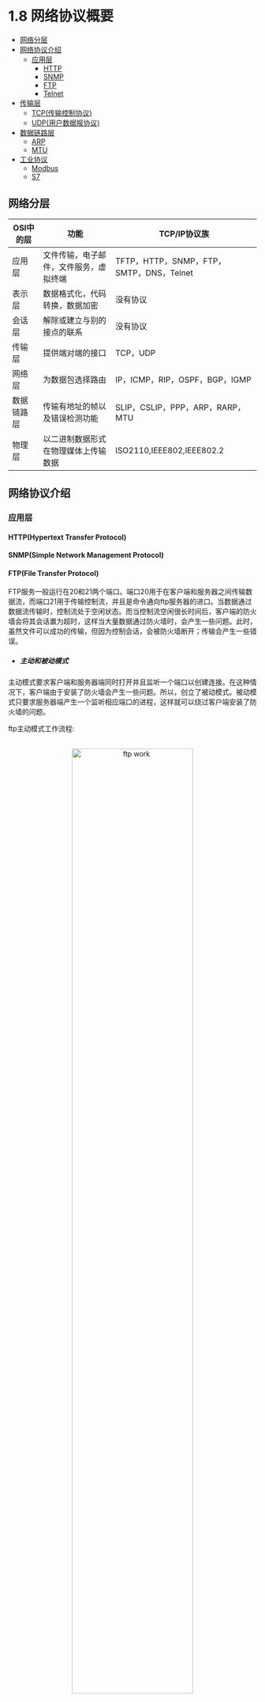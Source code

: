 # 1.8 网络协议概要

- [网络分层](#网络分层)
- [网络协议介绍](#网络协议介绍)
  - [应用层](#应用层)
    - [HTTP](#http)
    - [SNMP](#snmp)
    - [FTP](#ftp)
    - [Telnet](#telnet)
- [传输层](#传输层)
    - [TCP(传输控制协议)](#tcp传输控制协议)
    - [UDP(用户数据报协议)](#udp用户数据报协议)
- [数据链路层](#数据链路层)
    - [ARP](#arp)
    - [MTU](#mtu)
- [工业协议](#工业协议)
  - [Modbus](#modbus)
  - [S7](#s7)

## 网络分层  

| OSI中的层 | 功能 | TCP/IP协议族 |
| -------- | --- | ----------- |
| 应用层 | 文件传输，电子邮件，文件服务，虚拟终端 | TFTP，HTTP，SNMP，FTP，SMTP，DNS，Telnet | 
| 表示层 | 数据格式化，代码转换，数据加密 | 没有协议 | 
| 会话层 | 解除或建立与别的接点的联系 | 没有协议 | 
| 传输层 | 提供端对端的接口 | TCP，UDP |
| 网络层 | 为数据包选择路由 | IP，ICMP，RIP，OSPF，BGP，IGMP | 
| 数据链路层 | 传输有地址的帧以及错误检测功能 | SLIP，CSLIP，PPP，ARP，RARP，MTU | 
| 物理层 | 以二进制数据形式在物理媒体上传输数据 | ISO2110,IEEE802,IEEE802.2 | 

## 网络协议介绍  
### 应用层  
#### HTTP(Hypertext Transfer Protocol) 
#### SNMP(Simple Network Management Protocol)


#### FTP(File Transfer Protocol) 
FTP服务一般运行在20和21两个端口。端口20用于在客户端和服务器之间传输数据流，而端口21用于传输控制流，并且是命令通向ftp服务器的进口。当数据通过数据流传输时，控制流处于空闲状态。而当控制流空闲很长时间后，客户端的防火墙会将其会话置为超时，这样当大量数据通过防火墙时，会产生一些问题。此时，虽然文件可以成功的传输，但因为控制会话，会被防火墙断开；传输会产生一些错误。  

- ##### 主动和被动模式  

主动模式要求客户端和服务器端同时打开并且监听一个端口以创建连接。在这种情况下，客户端由于安装了防火墙会产生一些问题。所以，创立了被动模式。被动模式只要求服务器端产生一个监听相应端口的进程，这样就可以绕过客户端安装了防火墙的问题。  

ftp主动模式工作流程:  

<br>
<div align=center>
    <img src="../../res/images/ftp-work.png" width="70%" height="70%" title="ftp work"></img>  
</div>
<br>

- ##### 浏览器访问  

大部分常见的网页浏览器都可以检索FTP服务器上托管的文件，尽管它们并不支持扩展协议，如FTPS。当浏览器访问FTP格式的URL时，将以Web文件目录显示远程服务器上的可访问内容。  

```shell
ftp://[user[:password]@]host[:port]/url-path  
```

- ##### 衍生品  

FTPS是FTP标准的扩展，添加了安全套接层（SSL）以及其继任者传输层安全性协议（TLS）的支持。  

SSH文件传输协议（缩写：SFTP）可用于传输文件并具有类似的用户命令集，但使用Secure Shell协议（SSH）传输文件。与FTP不同，它对命令和数据进行加密，防止密码和敏感信息通过网络公开传输。它无法与FTP兼容。  

> Secure Shell（安全外壳协议，简称SSH）是一种加密的网络传输协议，可在不安全的网络中为网络服务提供安全的传输环境。在设计上，**SSH是Telnet和非安全shell的替代品**。Telnet和Berkeley rlogin、rsh、rexec等协议采用明文传输，使用不可靠的密码，容易遭到监听、嗅探和中间人攻击。SSH旨在保证非安全网络环境（例如互联网）中信息加密完整可靠。  
> SSH以非对称加密实现身份验证。公钥需要放在待访问的电脑之中，而对应的私钥需要由用户自行保管。认证过程基于生成出来的私钥，但整个认证过程中私钥本身不会传输到网络中。  


![sftp](../../res/images/sftp.png)  

小型文件传输协议（Trivial File Transfer Protocol, TFTP），是一种于1981年在RFC 783中定义的简化的文件传输协议（FTP）  

简单文件传输协议（Simple File Transfer Protocol）由RFC 913定义，其复杂程度介于TFTP和FTP之间。它从未在互联网上被广泛接受。它通过端口115运行，支持三种类型的数据传输： ASCII 、 二进制和连续。该协议还支持使用用户名和密码登录、文件夹和文件管理（包括重命名、删除、上传、下载）。  


> vsftpd（very secure FTP daemon，意为非常安全的FTP守护进程）[1]是一个类Unix系统以及Linux上的FTP服务器软件。  

- ##### FTP环境搭建  

[docker hub 镜像地址](https://hub.docker.com/r/delfer/alpine-ftp-server)  

```
docker pull delfer/alpine-ftp-server
docker run -d  \
    -p 21:21 \
    -p 21000-21010:21000-21010 \
    -e USERS="user|1234qwer+-" \
    -e ADDRESS=10.25.17.117 \
    delfer/alpine-ftp-server
```

通过浏览器访问: `ftp://10.25.17.117`,通过用户民及密码登录后:  
```shell
Tue Mar  8 06:20:00 2022 [pid 47] CONNECT: Client "172.17.0.1"
Tue Mar  8 06:20:00 2022 [pid 49] CONNECT: Client "172.17.0.1"
Tue Mar  8 06:20:00 2022 [pid 46] [user] OK LOGIN: Client "172.17.0.1"
Tue Mar  8 06:20:00 2022 [pid 48] [user] OK LOGIN: Client "172.17.0.1"
Tue Mar  8 06:20:00 2022 [pid 53] CONNECT: Client "172.17.0.1"
Tue Mar  8 06:20:00 2022 [pid 52] [user] OK LOGIN: Client "172.17.0.1"
```

[FTP协议pcap文件示例](res/files/pcap/ftp-login.pcapng)  

请求的用户名报文:  
```
# Hex + ASCII  
0000   02 00 00 00 45 00 00 3f 00 00 40 00 40 06 00 00   ....E..?..@.@...
0010   0a 19 11 75 0a 19 11 75 ff 38 00 15 cb e0 92 db   ...u...u.8......
0020   ed 6f 65 b9 80 18 18 eb 37 4d 00 00 01 01 08 0a   .oe.....7M......
0030   13 cc fa 82 e9 8d 34 21 55 53 45 52 20 75 73 65   ......4!USER use
0040   72 0d 0a                                          r..

# Hex 
020000004500003f00004000400600000a1911750a191175ff380015cbe092dbed6f65b9801818eb374d00000101080a13ccfa82e98d34215553455220757365720d0a
```

请求密码报文:  
```
# Hex + ASCII  
0000   02 00 00 00 45 00 00 43 00 00 40 00 40 06 00 00   ....E..C..@.@...
0010   0a 19 11 75 0a 19 11 75 ff 38 00 15 cb e0 92 e6   ...u...u.8......
0020   ed 6f 66 2d 80 18 18 e9 37 51 00 00 01 01 08 0a   .of-....7Q......
0030   13 cc fa 85 e9 8d 34 24 50 41 53 53 20 31 32 33   ......4$PASS 123
0040   34 71 77 65 72 0d 0a                              4qwer..

# Hex
020000004500004300004000400600000a1911750a191175ff380015cbe092e6ed6f662d801818e9375100000101080a13ccfa85e98d3424504153532031323334717765720d0a
```

#### Telnet 
Telnet是一种应用层协议，使用于互联网及局域网中，使用虚拟终端的形式，提供双向、以文字字符串为主的命令行接口交互功能。属于TCP/IP协议族的其中之一，是互联网远程登录服务的标准协议和主要方式，常用于服务器的远程控制，可供用户在本地主机执行远程主机上的工作。  

- ##### 环境搭建  

centos 搭建telnet server 
```shell
# centos 环境搭建  
RUN yum install telnet-server telnet xinetd -y

# 启动  
systemctl start telnet.socket && systemctl start xinetd  

# 关闭防火墙
systemctl stop firewalld.service  

# 设置telnet用户，也可以是root用户  
adduser telnetUser
passwd telnetUser
```

客户端连接:  
```shell
▶ telnet 10.211.55.6
Trying 10.211.55.6...
Connected to d1.
Escape character is '^]'.
Password: 
Login incorrect

d1 login: telnetUser
Password: 
Last failed login: Tue Mar  8 18:56:53 CST 2022 from ::ffff:10.211.55.2 on pts/1
There was 1 failed login attempt since the last successful login.  
```

通过wireshark查看telnet协议，发现用户民一次传递过来，密码是分为多包传递的，而windows转包显示，用户名是分包发送的  

![telnet-parse](../../res/images/telnet-parse.jpg)  


用户名的获取:  
```
# 要求输入用户名
Frame 188: 95 bytes on wire (760 bits), 95 bytes captured (760 bits) on interface sshdump, id 0
Ethernet II, Src: Parallel_d7:c2:da (00:1c:42:d7:c2:da), Dst: Parallel_00:00:08 (00:1c:42:00:00:08)
Internet Protocol Version 4, Src: 10.211.55.6, Dst: 10.211.55.2
Transmission Control Protocol, Src Port: 23, Dst Port: 49846, Seq: 67, Ack: 98, Len: 29
Telnet
    Data: Login incorrect\r\n
    Data: \r\n
    Data: d1 login: 

# 用户名信息
Frame 229: 76 bytes on wire (608 bits), 76 bytes captured (608 bits) on interface sshdump, id 0
Ethernet II, Src: Parallel_00:00:08 (00:1c:42:00:00:08), Dst: Parallel_d7:c2:da (00:1c:42:d7:c2:da)
Internet Protocol Version 4, Src: 10.211.55.2, Dst: 10.211.55.6
Transmission Control Protocol, Src Port: 49846, Dst Port: 23, Seq: 98, Ack: 96, Len: 10
Telnet
    Data: telnetUser
```

从多包发送来看，ack的序列号是一致的，seq顺序排列的，可以通过ack判断是不是一组数据的  
```shell
# 要求输入密码
Frame 235: 76 bytes on wire (608 bits), 76 bytes captured (608 bits) on interface sshdump, id 0
Ethernet II, Src: Parallel_d7:c2:da (00:1c:42:d7:c2:da), Dst: Parallel_00:00:08 (00:1c:42:00:00:08)
Internet Protocol Version 4, Src: 10.211.55.6, Dst: 10.211.55.2
Transmission Control Protocol, Src Port: 23, Dst Port: 49846, Seq: 108, Ack: 110, Len: 10
Telnet
    Data: Password: 

# 密码为1
Frame 250: 67 bytes on wire (536 bits), 67 bytes captured (536 bits) on interface sshdump, id 0
Ethernet II, Src: Parallel_00:00:08 (00:1c:42:00:00:08), Dst: Parallel_d7:c2:da (00:1c:42:d7:c2:da)
Internet Protocol Version 4, Src: 10.211.55.2, Dst: 10.211.55.6
Transmission Control Protocol, Src Port: 49846, Dst Port: 23, Seq: 110, Ack: 118, Len: 1
Telnet
    Data: 1

# 密码为2
Frame 252: 67 bytes on wire (536 bits), 67 bytes captured (536 bits) on interface sshdump, id 0
Ethernet II, Src: Parallel_00:00:08 (00:1c:42:00:00:08), Dst: Parallel_d7:c2:da (00:1c:42:d7:c2:da)
Internet Protocol Version 4, Src: 10.211.55.2, Dst: 10.211.55.6
Transmission Control Protocol, Src Port: 49846, Dst Port: 23, Seq: 111, Ack: 118, Len: 1
Telnet
    Data: 2

# 密码为3  
Frame 268: 67 bytes on wire (536 bits), 67 bytes captured (536 bits) on interface sshdump, id 0
Ethernet II, Src: Parallel_00:00:08 (00:1c:42:00:00:08), Dst: Parallel_d7:c2:da (00:1c:42:d7:c2:da)
Internet Protocol Version 4, Src: 10.211.55.2, Dst: 10.211.55.6
Transmission Control Protocol, Src Port: 49846, Dst Port: 23, Seq: 112, Ack: 118, Len: 1
Telnet
    Data: 3

... 4qwer ...

# 换行结尾
Frame 314: 68 bytes on wire (544 bits), 68 bytes captured (544 bits) on interface sshdump, id 0
Ethernet II, Src: Parallel_00:00:08 (00:1c:42:00:00:08), Dst: Parallel_d7:c2:da (00:1c:42:d7:c2:da)
Internet Protocol Version 4, Src: 10.211.55.2, Dst: 10.211.55.6
Transmission Control Protocol, Src Port: 49846, Dst Port: 23, Seq: 118, Ack: 118, Len: 2
Telnet
    Data: \r

Frame 316: 68 bytes on wire (544 bits), 68 bytes captured (544 bits) on interface sshdump, id 0
Ethernet II, Src: Parallel_d7:c2:da (00:1c:42:d7:c2:da), Dst: Parallel_00:00:08 (00:1c:42:00:00:08)
Internet Protocol Version 4, Src: 10.211.55.6, Dst: 10.211.55.2
Transmission Control Protocol, Src Port: 23, Dst Port: 49846, Seq: 118, Ack: 120, Len: 2
Telnet
    Data: \r\n

```

通过TCP的ACK序列号即可判断。  



## 传输层
### TCP(传输控制协议)   

TCP 其实是非常复杂的协议，我们先聊一些基础的。我们知道 TCP 是一种可靠的协议，它主要通过解决这几个问题来实现可靠性的，分别是：乱序、丢包重传、流控、拥塞控制。通过从图中报文格式的字段，也能够简单了解到 TCP 的相关概念。

TCP协议结构: 
![](../../res/images/tcp-sturct.jpeg) 

TCP 在网络 OSI 七层模型中的第四层，TCP 包是没有 IP 地址的，但有源端口和目的端口，用来标识通信的进程。

- `Sequence Number` 是记录包的序号，TCP 会按照报文字节进行编号，它是用来解决包在网络中乱序的问题。

- `Acknowledgement Number` 确认序列号，是用于向发送方确认已经收到了哪些包，用来解决不丢包的问题。

- `Windows` 也叫 `Advertised-Windows`，也就是著名的滑动窗口，主要是用来解决流控的。

- `TCP Flag` 就是包的类型，主要是用于操控 TCP 状态机的。

数据包样例:  
![](../../res/images/tcp-sample.png)  

- #### 校验和(checksum)  

TCP校验和（Checksum）是一个端到端的校验和，由发送端计算，然后由接收端验证。其目的是为了发现TCP首部和数据在发送端到接收端之间发生的任何改动。如果接收方检测到校验和有差错，则TCP段会被直接丢弃。  

TCP校验和覆盖TCP首部和TCP数据，而IP首部中的校验和只覆盖IP的首部，不覆盖IP数据报中的任何数据。TCP校验和、IP校验和的计算方法是基本一致的，除了计算的范围不同。

TCP的校验和是必需的，而UDP的校验和是可选的。TCP和UDP计算校验和时，都要加上一个12字节的伪首部。

计算方式:  
1. 把伪首部、TCP报头、TCP数据分为16位的字，如果总长度为奇数个字节，则在最后增添一个位都为0的字节。把TCP报头中的校验和字段置为0（否则就陷入鸡生蛋还是蛋生鸡的问题）
2. 用反码相加法累加所有的16位字（进位也要累加）
3. 对计算结果取反，作为TCP的校验和

> 如果拦截客户端或服务端发送的包，修改数据包，重新计算校验和不就可以造成欺骗吗？  


- #### TCP三次握手  

[参考文章](https://www.eet-china.com/mp/a44399.html)  

<br>
<div align=center>
    <img src="../../res/images/tcp-three.png" width="80%" height="80%" title="tcp-three"></img>  
</div>
<br>

TCP 三次握手，其实就是建立一个TCP连接，客户端与服务器交互需要3个数据包。握手的主要作用就是为了确认双方的接收和发送能力是否正常，初始序列号，交换窗口大小以及 MSS 等信息。

- 第一次握手：客户端发送`SYN`报文，并进入`SYN_SENT`状态，等待服务器的确认；

- 第二次握手：服务器收到`SYN`报文，需要给客户端发送`ACK`确认报文，同时服务器也要向客户端发送一个`SYN`报文，所以也就是向客户端发送`SYN + ACK`报文，此时服务器进入`SYN_RCV`状态；

- 第三次握手：客户端收到`SYN + ACK`报文，向服务器发送确认包，客户端进入 `ESTABLISHED` 状态。待服务器收到客户端发送的 `ACK` 包也会进入 `ESTABLISHED` 状态，完成三次握手。

我们回答时，可以先简单概述 TCP 过程，然后三次握手具体描述时，需要说明状态的基本转换。

TCP 三次握手，其实就是 TCP 应用在发送数据前，通过 TCP 协议跟通信对方协商好连接信息，建立起TCP的连接关系。

我们需要知道，**TCP连接并非是在通信设备两端之间建立信号隧道，而本质上就是双方各自维护所需的状态状态，以达到 TCP 连接的效果**。所以TCP状态机是TCP的核心内容，学习TCP一定要搞懂这些状态机之间的转换。

- #### 初始序列号（ISN）

ISN 全称是 Initial Sequence Number，是 TCP 发送方的字节数据编号的原点，告诉对方我要开始发送数据的初始化序列号;  
ISN 如果是固定的，攻击者很容易猜出后续的确认序号，为了安全起见，避免被第三方猜到从而发送伪造的 RST 报文，因此 ISN 是动态生成的  

- #### TCP 四次挥手

当我们的应用程序不需要数据通信了，就会发起断开 TCP 连接。建立一个连接需要三次握手，而终止一个连接需要经过四次挥手。  

<br>
<div align=center>
    <img src="../../res/images/tcp-four.png" width="80%" height="80%" title="tcp-three"></img>  
</div>
<br>

-第一次挥手。客户端发起`FIN`包（FIN=1）,客户端进入`FIN_WAIT_1`状态。TCP规定，即使`FIN`包不携带数据，也要消耗一个序号。

-第二次挥手。服务器端收到`FIN`包，发出确认包`ACK`（ack=u+1），并带上自己的序号seq=v，服务器端进入了`CLOSE_WAIT`状态。这个时候客户端已经没有数据要发送了，不过服务器端有数据发送的话，客户端依然需要接收。客户端接收到服务器端发送的ACK后，进入了`FIN_WAIT_2`状态。

-第三次挥手。服务器端数据发送完毕后，向客户端发送`FIN`包（seq=wack=u+1），半连接状态下服务器可能又发送了一些数据，假设发送seq为w。服务器此时进入了`LAST_ACK`状态。

-第四次挥手。客户端收到服务器的FIN包后，发出确认包（ACK=1，ack=w+1），此时客户端就进入了`TIME_WAIT`状态。注意此时TCP连接还没有释放，必须经过2*MSL后，才进入`CLOSED`状态。而服务器端收到客户端的确认包`ACK`后就进入了`CLOSED`状态，可以看出服务器端结束TCP连接的时间要比客户端早一些。

- #### TCP 拆包与粘包  
[参考文章](https://cloud.tencent.com/developer/article/1804413)  
什么是粘包？
在学习粘包之前，先纠正一下读音，很多视频教程中将“粘”读作“nián”。经过调研，个人更倾向于读“zhān bāo”。

如果在百度百科上搜索“粘包”，对应的读音便是“zhān bāo”，语义解释为：网络技术术语。指TCP协议中，发送方发送的若干包数据到接收方接收时粘成一包，从接收缓冲区看，后一包数据的头紧接着前一包数据的尾。

TCP是面向字节流的协议，就是没有界限的一串数据，本没有“包”的概念，“粘包”和“拆包”一说是为了有助于形象地理解这两种现象。

- 为什么UDP没有粘包？  
粘包拆包问题在数据链路层、网络层以及传输层都有可能发生。日常的网络应用开发大都在传输层进行，由于UDP有**消息保护边界**，不会发生粘包拆包问题，因此粘包拆包问题只发生在TCP协议中。

因为TCP是面向流，没有边界，而操作系统在发送TCP数据时，会通过**缓冲区**来进行优化，例如缓冲区为1024个字节大小。

如果一次请求发送的数据量比较小，没达到缓冲区大小，TCP则会将多个请求**合并**为同一个请求进行发送，这就形成了**粘包问题**。

如果一次请求发送的数据量比较大，**超过了缓冲区大小**，TCP就会将其拆分为多次发送，这就是**拆包**。  

<br>
<div align=center>
    <img src="../../res/images/tcp-packet.jpg" width="70%" height="70%" title="ftp work"></img>  
</div>
<br>

对于粘包和拆包问题，常见的解决方案有四种：

- 发送端将每个包都封装成固定的长度，比如100字节大小。如果不足100字节可通过补0或空等进行填充到指定长度；
- 发送端在每个包的末尾使用固定的分隔符，例如\r\n。如果发生拆包需等待多个包发送过来之后再找到其中的\r\n进行合并；例如，FTP协议；
- 将消息分为头部和消息体，头部中保存整个消息的长度，只有读取到足够长度的消息之后才算是读到了一个完整的消息；
- 通过自定义协议进行粘包和拆包的处理。  


### UDP(用户数据报协议)   

UDP协议应用及结构:  

![UDP协议应用及结构](../../res/images/udp-struct.png)

数据包样例:  
![udp-sample](../../res/images/udp-sample.png)  

文本示例:  
```shell
Frame 52: 74 bytes on wire (592 bits), 74 bytes captured (592 bits) on interface sshdump, id 0
Ethernet II, Src: Parallel_00:00:18 (00:1c:42:00:00:18), Dst: Parallel_d7:c2:da (00:1c:42:d7:c2:da)
Internet Protocol Version 4, Src: 10.211.55.1, Dst: 10.211.55.6
User Datagram Protocol, Src Port: 53, Dst Port: 39343
    Source Port: 53
    Destination Port: 39343
    Length: 40
    Checksum: 0xf435 [unverified]
    [Checksum Status: Unverified]
    [Stream index: 1]
    [Timestamps]
        [Time since first frame: 0.000362000 seconds]
        [Time since previous frame: 0.000009000 seconds]
    UDP payload (32 bytes)
Domain Name System (response)
```

> UDP中checksum功能是可选的  

- #### UDP消息边界  

TCP 是流式的数据传输，消息没有边界，需要应用层自己去定义消息边界，而 UDP 是数据报传输，所以协议保证了一次只能接收一个数据报。  

udp数据包的理论长度是多少，合适的udp数据包应该是多少呢？从TCP-IP详解卷一第11章的udp数据包的包头可以看出，udp的最大包长度是2^16-1的个字节。由于udp包头占8个字节，而在ip层进行封装后的ip包头占去20字节，所以这个是udp数据包的最大理论长度是2^16-1-8-20=65507。  

> tcpdump 在捕获期间将 UDP 数据包中的有用数据截断为 1472 字节 ?  

如果 IP 数据包大于发送数据包的网络链路的 MTU，IP 会将其分段为适合网络的 IP 数据包；这是由 IP 层完成的，而不是 UDP 层。  
以太网的 MTU 通常为 1500 字节（以太网数据包最大大小为 1518，其中包括 14 字节的报头、1500 字节的有效负载和 4 字节的 FCS）。如果没有选项，IPv4 标头为 20 字节，而 UDP 标头为 8 字节，因此最大 UDP 有效负载大小为 1500-28 = 1472。  

因此IP将数据包分成两个或多个片段，并在接收机器上重新组合它们。  

通过sendIP发送测试数据试试，看看UDP超过1500字节的负载会如何处理?  

```shell
sendip -p ipv4 -is 192.168.1.2 -id 192.168.0.87 -p udp -d 0x89ABCDEFAABBCCDDGGF5B7 192.168.0.87 -v
sendip -v -p ipv4 -is 192.168.1.2 -id 192.168.1.1 -p tcp -d 0x8AABBCCDD 192.168.1.1
```

无法发送超长数据:  
```shell
Setting socket options:
 IP_HDRINCL
sendto: Message too long
Freeing module ipv4
Freeing module udp
```

- #### UDP丢包  

udp丢包是指网卡接收到数据包后，linux内核的tcp/ip协议栈在udp数据包处理过程中的丢包，主要原因有两个：
1. udp数据包格式错误或校验和检查失败。
2. 应用程序来不及处理udp数据包。


## 数据链路层
#### ARP(Address Resolution Protocol)  
ARP是一个通过解析网络层地址来找寻数据链路层地址的网络传输协议，它在IPv4中极其重要。ARP最初在1982年的RFC 826（征求意见稿）中提出并纳入互联网标准STD 37。ARP也可能指是在多数操作系统中管理其相关地址的一个进程。  

ARP是通过网络地址来定位**MAC地址**。 ARP已经在很多网路层和数据链接层之间得以实现，包括IPv4、Chaosnet、DECnet和Xerox PARC Universal Packet（PUP）使用IEEE 802标准， 光纤分布式数据接口， X.25，帧中继和异步传输模式（ATM），IEEE 802.3和IEEE 802.11标准上IPv4占了多数流量。    

![arp结构](../../res/images/arp-learn.png)   

arp报文实例:  
```
# arp请求报文: 10.211.55.6 请求获取 10.211.55.1 mac地址

Frame 4: 42 bytes on wire (336 bits), 42 bytes captured (336 bits) on interface sshdump, id 0
Ethernet II, Src: Parallel_d7:c2:da (00:1c:42:d7:c2:da), Dst: Parallel_00:00:18 (00:1c:42:00:00:18)
Address Resolution Protocol (request)
    Hardware type: Ethernet (1)
    Protocol type: IPv4 (0x0800)
    Hardware size: 6
    Protocol size: 4
    Opcode: request (1)
    Sender MAC address: Parallel_d7:c2:da (00:1c:42:d7:c2:da)
    Sender IP address: 10.211.55.6
    Target MAC address: 00:00:00_00:00:00 (00:00:00:00:00:00)
    Target IP address: 10.211.55.1

# arp响应报文: 10.211.55.1 响应 10.211.55.6，发送自己的mac地址  

Frame 5: 42 bytes on wire (336 bits), 42 bytes captured (336 bits) on interface sshdump, id 0
Ethernet II, Src: Parallel_00:00:18 (00:1c:42:00:00:18), Dst: Parallel_d7:c2:da (00:1c:42:d7:c2:da)
Address Resolution Protocol (reply)
    Hardware type: Ethernet (1)
    Protocol type: IPv4 (0x0800)
    Hardware size: 6
    Protocol size: 4
    Opcode: reply (2)
    Sender MAC address: Parallel_00:00:18 (00:1c:42:00:00:18)
    Sender IP address: 10.211.55.1
    Target MAC address: Parallel_d7:c2:da (00:1c:42:d7:c2:da)
    Target IP address: 10.211.55.6
```


- ##### ARP攻击  

ARP 是一种非常不安全的协议，目前已经有很多涉及 ARP 的攻击，最主要的就是使用代理 ARP 功能假扮主机，对 ARP 请求作出应答，通过伪造 ARP 数据包来窃取合法用户的通信数据，造成影响网络传输速率和盗取用户隐私信息等严重危害。  

ARP 主要攻击方式分为下面这几种
- ARP 泛洪攻击：通过向网关发送大量 ARP 报文，导致网关无法正常响应。首先发送大量的 ARP 请求报文，然后又发送大量虚假的 ARP 响应报文，从而造成网关部分的 CPU 利用率上升难以响应正常服务请求，而且网关还会被错误的 ARP 缓存表充满导致无法更新维护正常 ARP 缓存表，消耗网络带宽资源。  

- ARP 欺骗主机攻击：ARP 欺骗主机的攻击也是 ARP 众多攻击类型中很常见的一种。攻击者通过 ARP 欺骗使得局域网内被攻击主机发送给网关的流量信息实际上都发送给攻击者。主机刷新自己的 ARP 使得在自己的ARP 缓存表中对应的 MAC 为攻击者的 MAC，这样一来其他用户要通过网关发送出去的数据流就会发往主机这里，这样就会造成用户的数据外泄。

- 欺骗网关的攻击: 欺骗网关就是把别的主机发送给网关的数据通过欺骗网关的形式使得这些数据通过网关发送给攻击者。这种攻击目标选择的不是个人主机而是局域网的网关，这样就会攻击者源源不断的获取局域网内其他用户韵数据．造成数据的泄露，同时用户电脑中病毒的概率也会提升。  

- 中间人攻击: 中间人攻击是同时欺骗局域网内的主机和网关，局域网中用户的数据和网关的数据会发给同一个攻击者，这样，用户与网关的数据就会泄露。  

- IP地址冲突攻击: 通过对局域网中的物理主机进行扫描，扫描出局域网中的物理主机的 MAC 地址，然后根据物理主机的 MAC 进行攻击，导致局域网内的主机产生 IP 地址冲突，影响用户的网络正常使用。  



#### MTU 

## 工业协议 

| 总线名称 | 技术特点 | 主要应用场合 | 技术支持的公司 | 
| ------- | ------- | --------- | ---------- | 
| FF | 功能强大，实时性好，总线供电：但协议复杂，实际应用少 | 流程控制、工业过程控制、化工{如防爆环境） | Honeywell. ABB. Foxboro（ 已被施耐德收购）艾默生、ConCab等| 
| HART | 兼有惯拟仪表性能和数字通信性能；允许问答式及成组通信方式 | 现场仪表 | 西门子， ROCKSENSOR 艾默生、福禄克 伊顿公司、横河等 | 
| CAN | 采用短锁，抗干扰能力强；但速度较慢 | 汽车检測、控制 | Siemens. BOSCH、贝加菜（已被ABB收购）Philips. Honeywell. 研华科技等 | 
| LONWORKS | 支持OSI七层协议，实际应用较多 | 楼宇自动化、工业、能源 | Echelon.Honeywell. ABB. 施耐德、Philips、HMS等 | 
| DeviceNet | 短帧传输；无破坏性的逐位仲裁技术；应用较多 | 制造业，工业控制．电力系统  | Rockwell Automation. 施耐德、 ABB、Beckhoff、菲尼克斯、Contemporary Controls等 | 
| INTERBUS | 开放性好，兼容性强，实际应用较多 | 过程控制  | 菲尼克斯、Siemens. 研华科技、Rockwell、Automation. HMS等 | 
| PROFIBUS | 总线供电，实际应用较多;但支持的传输介质较少，传输方式单- | 过程自动化、制造业、楼宇自动化 | Siemens. 施耐德、ABB、 贝加菜（己彼ABB收购）．艾默生、横河、HMS等 | 
| WorldFIP | 具有较强的抗干扰能力，实时性好，稳定性强 | 工业过程控制  | Honeywell. BAILEY &MACKEY、施耐德、Alstom. Siemens等 | 
| CC-Link | 具有优异的抗噪性能和兼容性 ，使用简单，应用广泛 | 工业 | 三菱电机。Molex.倍加福、 Contec、IDEC、NEC. HMS等 | 
| Modbus | 标准、开放：可以支持多种电气接口，如RS-485等：应用较多 |  工业控制 | 施耐德、Honeywell、ABB、艾默生、Deutschmann等 | 

### Modbus  

modbus协议样例: 

![modbus协议样例](../../res/images/modbus-sample.png)  

可以模拟modbus协议  [modbus_tcp_client](res/files/Modbus_tcp_client.zip)  

![modbus-tcp-client](../../res/images/modbus-tcp-client.png)  


### S7  

